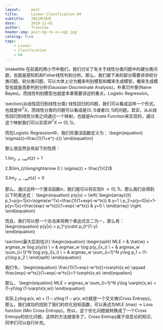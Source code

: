 ```yaml
---
layout:     post
title:      Linear_Classfication_04
subtitle:   2022年10月
date:       2019-11-01
author:     franztao
header-img: post-bg-re-vs-ng2.jpg
catalog: true
tags:
    - Linear
    - Classfication
    - 04
---
```


    
\maketitle
在前面的两小节中我们，我们讨论了有关于线性分类问题中的硬分类问题，也就是感知机和Fisher线性判别分析。那么，我们接下来的部分需要讲讲软分类问题。软分类问题，可以大体上分为概率判别模型和概率生成模型，概率生成模型也就是高斯判别分析(Gaussian Discriminate Analysis)，朴素贝叶斯(Naive Bayes)。而线性判别模型也就是本章需要讲述的重点，Logistic Regression。

\section{从线性回归到线性分类}
线性回归的问题，我们可以看成这样一个形式，也就是$W^TX$。而线性分类的问题可以看成是$\{0,1\}$或者$[0,1]$的问题。其实，从从线性回归到线性分类之间通过一个映射，也就是Activate Function来实现的，通过这个映射我们可以实现$W^TX \longmapsto \{0,1\}$。

而在Logistic Regression中，我们将激活函数定义为：
\begin{equation}
    \sigma(z)=\frac{1}{1+e^{-z}}
\end{equation}

那么很显然会有如下的性质：

1.$\lim_{z\longrightarrow+\infty} \sigma(z) = 1$ 

2.$\lim_{z\longrightarrow 0 } \sigma(z) = \frac{1}{2}$

3.$\lim_{z\longrightarrow-\infty} \sigma(z) = 0$

那么，通过这样一个激活函数$\sigma$，我们就可以将实现$\mathbb{R}\longrightarrow (0,1)$。那么我们会得到以下的表达式：
\begin{equation}
    p(y|x) = 
    \left\{
        \begin{array}{ll}
        p_1=p(y=1|x)=\sigma(w^Tx)=\frac{1}{1+exp\{-w^tx\}} & y=1 \\
        p_2=p(y=0|x)=1-p(y=1|x)=\frac{exp\{-w^tx\}}{1+exp\{-w^tx\}} & y=0 \\
    \end{array}
    \right.
\end{equation}

而且，我们可以想一个办法来将两个表达式合二为一，那么有：
\begin{equation}
    p(y|x) = p_1^y\cdot p_0^{1-y}  
\end{equation}

\section{最大后验估计}
\begin{equation}
    \begin{split}
        MLE = & \hat{w} = argmax_w \log p(y|x) \\
            = & argmax_w \log p(y_i|x_i) \\
            = & argmax_w \sum_{i=1}^N \log p(y_i|x_i) \\
            = & argmax_w \sum_{i=1}^N y\log p_1 + (1-y)\log p_2 \\
    \end{split}
\end{equation}
    
我们令，
\begin{equation}
    \frac{1}{1+exp\{-w^tx\}}=\varphi(x,w) \qquad \frac{exp\{-w^tx\}}{1+exp\{-w^tx\}}=1-\varphi(x,w)
\end{equation}

那么，
\begin{equation}
    MLE =  argmax_w \sum_{i=1}^N y\log \varphi(x,w) + (1-y)\log (1-\varphi(x,w))
\end{equation}

实际上$y\log \varphi(x,w) + (1-y)\log (1-\varphi(x,w))$就是一个交叉熵(Cross Entropy)。那么，我们成功的找到了我们的优化目标函数，可以表述为MLE (max) $\longrightarrow$ Loss function (Min Cross Entropy)。所以，这个优化问题就转换成了一个Cross Entropy的优化问题，这样的方法就很多了。Cross Entropy属于信息论的知识，同学们可以自行补充。

